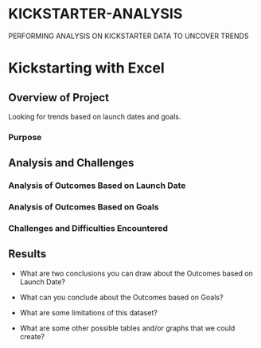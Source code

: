 # KICKSTARTER-ANALYSIS
PERFORMING ANALYSIS ON KICKSTARTER DATA TO UNCOVER TRENDS
# Kickstarting with Excel

## Overview of Project
Looking for trends based on launch dates and goals.
### Purpose

## Analysis and Challenges

### Analysis of Outcomes Based on Launch Date

### Analysis of Outcomes Based on Goals

### Challenges and Difficulties Encountered

## Results

- What are two conclusions you can draw about the Outcomes based on Launch Date?

- What can you conclude about the Outcomes based on Goals?

- What are some limitations of this dataset?

- What are some other possible tables and/or graphs that we could create?
